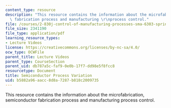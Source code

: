 ```yaml
---
content_type: resource
description: "This resource contains the information about the microfabrication, semiconductor\
  \ fabrication process and manufacturing \r\nprocess control."
file: /courses/2-830j-control-of-manufacturing-processes-sma-6303-spring-2008/b5882a96aacc8d8a7287b818c2009735_lecture2.pdf
file_size: 2341190
file_type: application/pdf
learning_resource_types:
- Lecture Videos
license: https://creativecommons.org/licenses/by-nc-sa/4.0/
ocw_type: OCWFile
parent_title: Lecture Videos
parent_type: CourseSection
parent_uid: db787a5c-faf9-0e0b-17f7-dd98e5f8fcc8
resourcetype: Document
title: Semiconductor Process Variation
uid: b5882a96-aacc-8d8a-7287-b818c2009735
---
```

This resource contains the information about the microfabrication, semiconductor fabrication process and manufacturing 
process control.